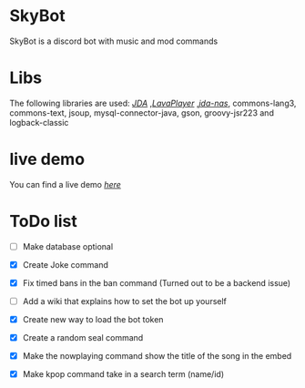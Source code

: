 # SkyBot
SkyBot is a discord bot with music and mod commands

# Libs
The following libraries are used:
[_JDA_](https://github.com/DV8FromTheWorld/JDA) 
,[_LavaPlayer_](https://github.com/sedmelluq/lavaplayer)
,[_jda-nas_](https://github.com/sedmelluq/jda-nas), commons-lang3, commons-text, jsoup, mysql-connector-java, gson, groovy-jsr223 and logback-classic


# live demo
You can find a live demo [_here_](https://discord.gg/XBQ9xAT)

# ToDo list
- [ ] Make database optional
- [X] Create Joke command
- [X] Fix timed bans in the ban command (Turned out to be a backend issue)
- [ ] Add a wiki that explains how to set the bot up yourself
- [X] Create new way to load the bot token
- [X] Create a random seal command
- [X] Make the nowplaying command show the title of the song in the embed
- [x] Make kpop command take in a search term (name/id)

